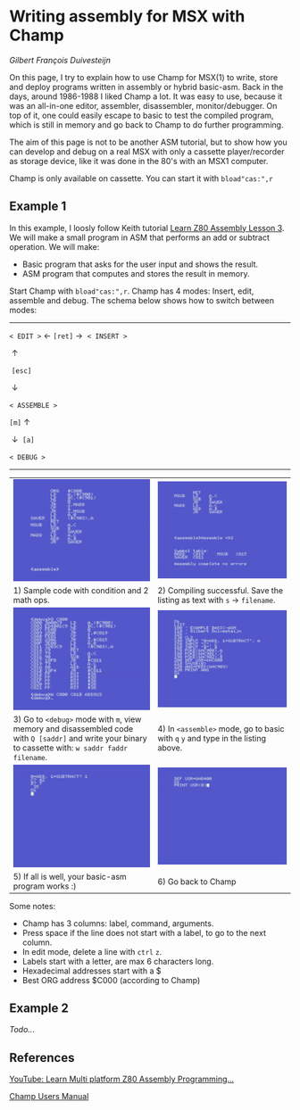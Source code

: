 # Writing assembly for MSX with Champ

*Gilbert François Duivesteijn*



On this page, I try to explain how to use Champ for MSX(1) to write, store and deploy programs written in assembly or hybrid basic-asm. Back in the days, around 1986-1988 I liked Champ a lot. It was easy to use, because it was an all-in-one editor, assembler, disassembler, monitor/debugger. On top of it, one could easily escape to basic to test the compiled program, which is still in memory and go back to Champ to do further programming.

The aim of this page is not to be another ASM tutorial, but to show how you can develop and debug on a real MSX with only a cassette player/recorder as storage device, like it was done in the 80's with an MSX1 computer.

Champ is only available on cassette. You can start it with `bload"cas:",r` 

## Example 1

 In this example, I loosly follow Keith tutorial [Learn Z80 Assembly Lesson 3](https://www.youtube.com/watch?v=zPXmvoZz9Nk&list=PLp_QNRIYljFq-9nFiAUiAkRzAXfcZTBR_&index=3). We will make a small program in ASM that performs an add or subtract operation. We will make:

- Basic program that asks for the user input and shows the result.
- ASM program that computes and stores the result in memory.

Start Champ with `bload"cas:",r`. Champ has 4 modes: Insert, edit, assemble and debug. The schema below shows how to switch between modes:

---

 `< EDIT >`   &larr; `[ret]` &rarr;   `< INSERT >`

​          &uarr;

​     `[esc]`

​          &darr;

`< ASSEMBLE >`

   `[m]`    &uarr;

​      &darr;    `[a]`

   `< DEBUG >`

---

|                                                              |                                                              |
| ------------------------------------------------------------ | ------------------------------------------------------------ |
| ![](./assets/images/champ001.png)                            | ![](./assets/images/champ002.png)                            |
| 1) Sample code with condition and 2 math ops.                | 2) Compiling successful. Save the listing as text with `s` -> `filename`. |
| ![](./assets/images/champ004.png)                            | ![](./assets/images/champ005.png)                            |
| 3) Go to `<debug>` mode with `m`, view memory and disassembled code with `Q [saddr]` and write your binary to cassette with: `w saddr faddr filename`. | 4) In `<assemble>` mode, go to basic with `q` `y` and type in the listing above. |
| ![](./assets/images/champ006.png)                            | ![](./assets/images/champ007.png)                            |
| 5) If all is well, your basic-asm program works :)           | 6) Go back to Champ                                          |

Some notes:

- Champ has 3 columns: label, command, arguments.
- Press space if the line does not start with a label, to go to the next column.
- In edit mode, delete a line with `ctrl` `z`.
- Labels start with a letter, are max 6 characters long.
- Hexadecimal addresses start with a $
- Best ORG address $C000 (according to Champ)

## Example 2

*Todo...*





## References

[YouTube: Learn Multi platform Z80 Assembly Programming... ](https://www.youtube.com/watch?v=LpQCEwk2U9w&list=PLp_QNRIYljFq-9nFiAUiAkRzAXfcZTBR_)

[Champ Users Manual](./assets/doc/champ.pdf)

